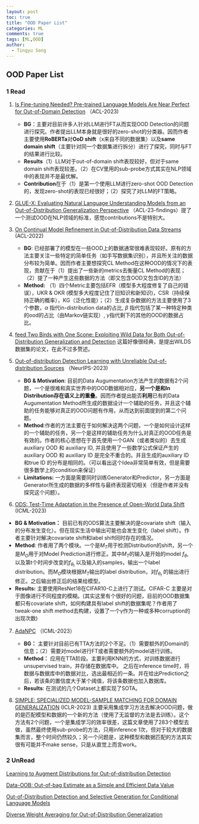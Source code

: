 ```yaml
---
layout: post
toc: true
title: "OOD Paper List"
categories: ML
comments: true
tags: [ML,OOD]
author: 
  - Tingyu Song 
---
```


## OOD Paper List 

### 1 Read

1. [Is Fine-tuning Needed? Pre-trained Language Models Are Near Perfect for Out-of-Domain Detection](https://arxiv.org/abs/2305.13282) （ACL-2023) 
	* **BG**：主要对目前许多人针对LLM进行FT从而实现OOD Detection的问题进行探究。作者提出LLM本身就是很好的zero-shot的分类器。因而作者主要使用**RoBERTa**对**OoD shift**（x来自不同的数据集）以及**same domain shift**（主要针对同一个数据集进行拆分）进行了探究，同时与FT的结果进行比较。
	* **Results**（1）LLM对于out-of-domain shift表现较好，但对于same domain shift表现较差。（2）在CV里用的sub-probe方式其实在NLP领域中的表现并不是最优解。
	* **Contribution**在于（1）是第一个使用LLM进行zero-shot OOD Detection的，发现zero-shot的表现已经很好；（2）探究了对LLM的FT策略。

2. [GLUE-X: Evaluating Natural Language Understanding Models from an Out-of-Distribution Generalization Perspective]() （ACL-23-findings）提了一个测试OOD在NLP领域的标准，感觉contributions不是特别大。

3. [On Continual Model Refinement in Out-of-Distribution Data Streams]() (ACL-2022)
	* **BG**: 已经部署了的模型在一些OOD上的数据通常很难表现较好。原有的方法主要关注一些特定的简单任务（如手写数据集识别），并且所关注的数据分布较为简单。因而作者主要想探究CL Method在这种OOD的情况下的表现，贡献在于（1）提出了一些新的metrics去衡量CL Method的表现；（2）提了一种产生这些数据的方法（即又包含OOD又包含ID的方法）
	* **Method:** （1）四个Metric主要包括EFR（模型多大程度修复了自己的错误），UKR & OKR (模型多大程度记住了旧知识和新知识)，CSR（持续保持正确的概率），KG（泛化性能）；（2）生成复杂数据的方法主要使用了3个参数，$\alpha$ 指代in-distribution data的占比, $\beta$ 指代包括了某一种特定种类的ood的占比（由Markov链实现）, $\gamma$指代剩下的其他的OOD的数据占比。

4. [feed Two Birds with One Scone: Exploiting Wild Data for Both Out-of-Distribution Generalization and Detection]() 这篇好像很经典，是提出WILDS数据集的论文，在此不过多赘述。

5. [Out-of-distribution Detection Learning with Unreliable Out-of-distribution Sources]() （NeurIPS-2023)
	* **BG & Motivation**: 目前的Data Augumentation方法产生的数据有2个问题，一个是很难和真实世界中的OOD数据相对应，**另一个是和In Distribution存在语义上的重叠**。因而作者提出能否**利用**已有的Data Augumentation Method所生成的数据设计一个辅助的任务，并且这个辅助的任务能够对真正的OOD问题有作用，从而达到前面提到的第二个问题。
	* **Method**:作者的方法主要在于如何解决这两个问题，一个是如何设计这样的一个辅助的任务，另一个是这样的辅助任务为什么对真正的OOD任务是有效的。作者的核心思想在于首先使用一个GAN（或者类似的）去生成 auxiliary OOD 和 auxiliary ID, 并且使用了一些数学公式保证产生的auxiliary OOD 和 auxiliary ID 是完全不重合的。并且生成的auxiliary ID 和true ID 的分布是相同的。（可以看出这个Idea非常简单有效，但是需要很多数学上的condition来保证）
	* **Limitations:** 一方面是需要同时训练Generator和Predictor，另一方面是Generator所生成的数据的多样性与最终表现密切相关（但是作者并没有探究这个问题）。

6. [ODS: Test-Time Adaptation in the Presence of Open-World Data Shift](https://proceedings.mlr.press/v202/zhou23e.html) (ICML-2023)
* **BG & Motivation：** 目前已有的ODS算法主要解决的是covariate shift（输入的分布发生变化）。但在现实生活中输出可能也会发生变化（label shift）。作者主要针对解决covariate shift和label shift同时存在的情况。
* **Method**: 作者用了两个模块。一个是$M_T$用于检测Distribution的shift，另一个是$M_O$用于对Model Prediction进行修正。其中$M_T$的输入是开始的model $f_{\theta}$, 以及第t个时间步改变的$f_{\theta_t}$ 以及输入的samples，输出一个label distribution。而$M_O$模块根据$M_T$输出的label distribution，对$f_{\theta_t}$ 的输出进行修正。之后输出修正后的结果给模型。
* **Results:** 主要使用ResNet18在CIFAR10-C上进行了测试。CIFAR-C 主要是对于图像进行不同程度的模糊。(其实这里有个很好的问题，目前的OOD数据集都只有covariate shift，如何构建具有label shift的数据集呢？作者用了tweak-one shift method去构建，设置了一个$\gamma$作为一种或多种corruption的出现次数)

7. [AdaNPC](https://arxiv.org/abs/2304.12566) （ICML-2023）
	* **BG：** 主要针对目前已有TTA方法的2个不足。（1）需要额外的Domain的信息；（2）需要对model进行FT或者需要额外的model进行训练。
	* **Method：** 应用在TTA阶段。主要利用KNN的方式，对训练数据进行unsupervised train，并存储在数据库中。 之后在inference time时，将数据与数据库中的数据对比，选出最相近的一条。并在给出Prediction之后，若该条的置信度大于某个阈值，将该条数据也加入数据库。
	* **Results**: 在测试的几个Dataset上都实现了SOTA。

8. [SIMPLE: SPECIALIZED MODEL-SAMPLE MATCHING FOR DOMAIN GENERALIZATION]() (ICLR-2023) 主要采用集成学习方法去解决OOD问题，做的是匹配模型和数据的一个新的方法（使用了无监督的方法是去训练）。这个方法有2个问题，一个是集成学习的效率很差，这篇文章使用了283个模型去做，虽然最终使用sub-probe的方法，只用inference 1次，但对于较大的数据集而言，整个时间仍然较久；另一个问题是，这种模型和数据匹配的方法其实很有可能并不make sense，只是从直觉上而言work。

### 2 UnRead 

[Learning to Augment Distributions for Out-of-distribution Detection]()

[Data-OOB: Out-of-bag Estimate as a Simple and Efficient Data Value]()

[Out-of-Distribution Detection and Selective Generation for Conditional Language Models]()

[Diverse Weight Averaging for Out-of-Distribution Generalization]()